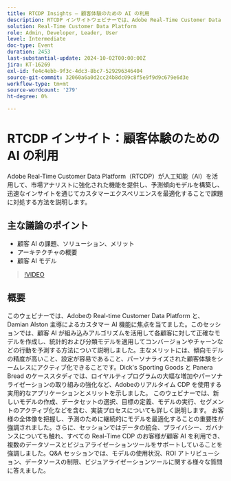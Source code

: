 ```yaml
---
title: RTCDP Insights – 顧客体験のための AI の利用
description: RTCDP インサイトウェビナーでは、Adobe Real-Time Customer Data Platformが AI を使用して、市場分析を強化し、予測モデルを構築し、カスタマーエクスペリエンスを最適化する方法を示しました。
solution: Real-Time Customer Data Platform
role: Admin, Developer, Leader, User
level: Intermediate
doc-type: Event
duration: 2453
last-substantial-update: 2024-10-02T00:00:00Z
jira: KT-16269
exl-id: fe4c4ebb-9f3c-4dc3-8bc7-529296346404
source-git-commit: 32060a6a0d2cc24b8dc09c8f5e9f9d9c679e6d3e
workflow-type: tm+mt
source-wordcount: '279'
ht-degree: 0%

---
```


# RTCDP インサイト：顧客体験のための AI の利用

Adobe Real-Time Customer Data Platform（RTCDP）が人工知能（AI）を活用して、市場アナリストに強化された機能を提供し、予測傾向モデルを構築し、迅速なインサイトを通じてカスタマーエクスペリエンスを最適化することで課題に対処する方法を説明します。

## 主な議論のポイント

* 顧客 AI の課題、ソリューション、メリット
* アーキテクチャの概要
* 顧客 AI モデル

>[!VIDEO](https://video.tv.adobe.com/v/3434919/?learn=on)

## 概要

このウェビナーでは、Adobeの Real-time Customer Data Platform と、Damian Alston 主導によるカスタマー AI 機能に焦点を当てました。&#x200B; このセッションでは、顧客 AI が組み込みアルゴリズムを活用して各顧客に対して正確なモデルを作成し、統計的および分類モデルを適用してコンバージョンやチャーンなどの行動を予測する方法について説明しました。&#x200B; 主なメリットには、傾向モデルの精度が高いこと、設定が容易であること、パーソナライズされた顧客体験をシームレスにアクティブ化できることです。&#x200B;Dick&#39;s Sporting Goods と Panera Bread のケーススタディでは、ロイヤルティプログラムの大幅な増加やパーソナライゼーションの取り組みの強化など、Adobeのリアルタイム CDP を使用する実用的なアプリケーションとメリットを示しました。 このウェビナーでは、新しいモデルの作成、データセットの選択、目標の定義、モデルの実行、セグメントのアクティブ化などを含む、実装プロセスについても詳しく説明します。 お客様の全体像を把握し、予測のために継続的にモデルを最適化することの重要性が強調されました。&#x200B; さらに、セッションではデータの統合、プライバシー、ガバナンスについても触れ、すべての Real-Time CDP のお客様が顧客 AI を利用でき、複数のデータソースとビジュアライゼーションツールをサポートしていることを強調しました。&#x200B; Q&amp;A セッションでは、モデルの使用状況、ROI アトリビューション、データソースの制限、ビジュアライゼーションツールに関する様々な質問に答えました。
